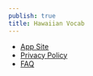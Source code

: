 ```yaml
---
publish: true
title: Hawaiian Vocab
---
```

- [App Site](https://dream-build-ship.notion.site/Hawai-ian-Vocab-App-b7516edb310b462aa725741e99ae0f73)
- [Privacy Policy](https://dream-build-ship.notion.site/Privacy-Policy-de011d813e4f42f6a8a20d431799f134)
- [FAQ](https://dream-build-ship.notion.site/FAQ-dd8743655a9d4438bc318c7323681218) 